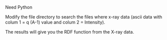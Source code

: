 Need Python

Modify the file directory to search the files where x-ray data (ascii data with colum 1 = q (A-1) value and colum 2 = Intensity).

The results will give you the RDF function from the X-ray data.

